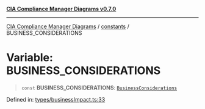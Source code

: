 [**CIA Compliance Manager Diagrams v0.7.0**](../../README.md)

***

[CIA Compliance Manager Diagrams](../../modules.md) / [constants](../README.md) / BUSINESS\_CONSIDERATIONS

# Variable: BUSINESS\_CONSIDERATIONS

> `const` **BUSINESS\_CONSIDERATIONS**: [`BusinessConsiderations`](../interfaces/BusinessConsiderations.md)

Defined in: [types/businessImpact.ts:33](https://github.com/Hack23/cia-compliance-manager/blob/5a46a25cd2e09ba091444827f045b3618a447654/src/types/businessImpact.ts#L33)
